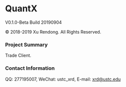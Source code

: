 # QuantX
V0.1.0-Beta Build 20190904

© 2018-2019 Xu Rendong. All Rights Reserved.

### Project Summary
Trade Client.

### Contact Information
QQ: 277195007, WeChat: ustc_xrd, E-mail: xrd@ustc.edu
